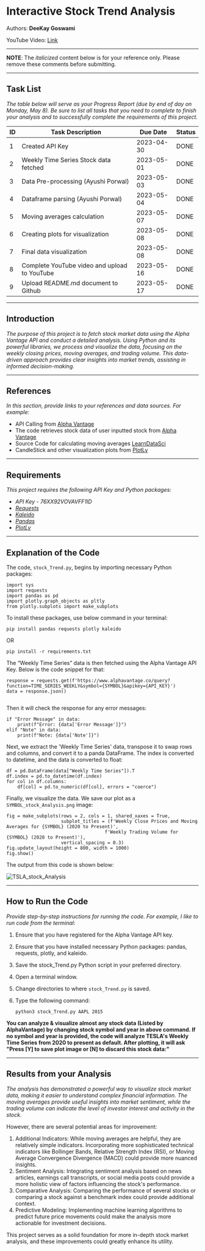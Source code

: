 # Interactive Stock Trend Analysis

Authors:  **DeeKay Goswami**

YouTube Video:  [Link](https://youtu.be/HzmqWJ_XQ2s)

---

**NOTE**:  The *italicized* content below is for your reference only.  Please remove these comments before submitting.


---
## Task List
*The table below will serve as your Progress Report (due by end of day on Monday, May 8).  Be sure to list all tasks that you need to complete to finish your analysis and to successfully complete the requirements of this project.*

| ID | Task Description | Due Date | Status |
| --- | --- | --- | --- |
| 1 | Created API Key | 2023-04-30 | DONE |
| 2 | Weekly Time Series Stock data fetched | 2023-05-01 | DONE |
| 3 | Data Pre-processing (Ayushi Porwal) | 2023-05-03 | DONE |
| 4 | Dataframe parsing (Ayushi Porwal)| 2023-05-04 | DONE |
| 5 | Moving averages calculation | 2023-05-07 | DONE |
| 6 | Creating plots for visualization | 2023-05-08 | DONE |
| 7 | Final data visualization | 2023-05-08 | DONE |
| 8 | Complete YouTube video and upload to YouTube | 2023-05-16 | DONE |
| 9 | Upload README.md document to Github | 2023-05-17 | DONE |

--- 

## Introduction
*The purpose of this project is to fetch stock market data using the Alpha Vantage API and conduct a detailed analysis. Using Python and its powerful libraries, we process and visualize the data, focusing on the weekly closing prices, moving averages, and trading volume. This data-driven approach provides clear insights into market trends, assisting in informed decision-making.*

---

## References
*In this section, provide links to your references and data sources.  For example:*
- API Calling from  [Alpha Vantage](https://www.alphavantage.co/documentation/)
- The code retrieves stock data of user inputted stock from [Alpha Vantage](https://www.alphavantage.co/documentation/)
- Source Code for calculating moving averages [LearnDataSci](https://www.learndatasci.com/tutorials/python-finance-part-3-moving-average-trading-strategy/)
- CandleStick and other visualization plots from [PlotLy](https://plotly.com/python/candlestick-charts/)

---

## Requirements
*This project requires the following API Key and Python packages:*
- *API Key - 76XX92VOVAVFF1ID*
- *[Requests](https://pypi.org/project/requests/)*
- *[Kaleido](https://pypi.org/project/kaleido/)*
- *[Pandas](https://pypi.org/project/pandas/)*
- *[PlotLy](https://pypi.org/project/plotly/)*

---

## Explanation of the Code

The code, `stock_Trend.py`, begins by importing necessary Python packages:
```
import sys
import requests
import pandas as pd
import plotly.graph_objects as pltly
from plotly.subplots import make_subplots

```
To install these packages, use below command in your terminal:
```
pip install pandas requests plotly kaleido
```
OR
```
pip install -r requirements.txt
``` 

The “Weekly Time Series” data is then fetched using the Alpha Vantage API Key. Below is the code snippet for that:
```
response = requests.get(f'https://www.alphavantage.co/query?function=TIME_SERIES_WEEKLY&symbol={SYMBOL}&apikey={API_KEY}')
data = response.json()
		
```
Then it will check the response for any error messages:
```
if "Error Message" in data:
    print(f"Error: {data['Error Message']}")
elif "Note" in data:
    print(f"Note: {data['Note']}")
```
Next, we extract the 'Weekly Time Series' data, transpose it to swap rows and columns, and convert it to a panda DataFrame. The index is converted to datetime, and the data is converted to float:
```
df = pd.DataFrame(data["Weekly Time Series"]).T
df.index = pd.to_datetime(df.index)
for col in df.columns:
    df[col] = pd.to_numeric(df[col], errors = "coerce")
```

Finally, we visualize the data.  We save our plot as a `SYMBOL_stock_Analysis.png` image:
```
fig = make_subplots(rows = 2, cols = 1, shared_xaxes = True, 
                    subplot_titles = (f'Weekly Close Prices and Moving Averages for {SYMBOL} (2020 to Present)', 
                                    f'Weekly Trading Volume for {SYMBOL} (2020 to Present)'), 
                    vertical_spacing = 0.3)	
fig.update_layout(height = 800, width = 1000)
fig.show()
```

The output from this code is shown below:

![TSLA_stock_Analysis](https://user-images.githubusercontent.com/124843272/236976966-b7755452-e2bc-41a7-9dc0-b15b4929ff35.png)


---

## How to Run the Code
*Provide step-by-step instructions for running the code.  For example, I like to run code from the terminal:*
1. Ensure that you have registered for the Alpha Vantage API key.

2. Ensure that you have installed necessary Python packages: pandas, requests, plotly, and kaleido.

3. Save the stock_Trend.py Python script in your preferred directory.

4. Open a terminal window.

5. Change directories to where `stock_Trend.py` is saved.

6. Type the following command:
	```
	python3 stock_Trend.py AAPL 2015
	```
**You can analyze & visualize almost any stock data (Listed by AlphaVantage) by changing stock symbol and year in above command. If no symbol and year is provided, the code will analyze TESLA's Weekly Time Series from 2020 to present as default.
After plotting, it will ask "Press [Y] to save plot image or [N] to discard this stock data:"**



---

## Results from your Analysis
*The analysis has demonstrated a powerful way to visualize stock market data, making it easier to understand complex financial information. The moving averages provide useful insights into market sentiment, while the trading volume can indicate the level of investor interest and activity in the stock.*

However, there are several potential areas for improvement:

1. Additional Indicators: While moving averages are helpful, they are relatively simple indicators. Incorporating more sophisticated technical indicators like Bollinger Bands, Relative Strength Index (RSI), or Moving Average Convergence Divergence (MACD) could provide more nuanced insights.
2. Sentiment Analysis: Integrating sentiment analysis based on news articles, earnings call transcripts, or social media posts could provide a more holistic view of factors influencing the stock's performance.
3. Comparative Analysis: Comparing the performance of several stocks or comparing a stock against a benchmark index could provide additional context.
4. Predictive Modeling: Implementing machine learning algorithms to predict future price movements could make the analysis more actionable for investment decisions.

This project serves as a solid foundation for more in-depth stock market analysis, and these improvements could greatly enhance its utility.


